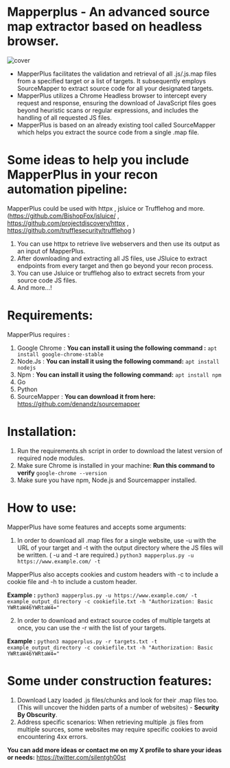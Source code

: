 # Mapperplus - An advanced source map extractor based on headless browser.

![cover](https://github.com/midoxnet/mapperplus/assets/27289397/b8fabf60-6737-4739-865e-663693ed6960)

- MapperPlus facilitates the validation and retrieval of all .js/.js.map files from a specified target or a list of targets. It subsequently employs SourceMapper to extract source code for all your designated targets.
- MapperPlus utilizes a Chrome Headless browser to intercept every request and response, ensuring the download of JavaScript files goes beyond heuristic scans or regular expressions, and includes the handling of all requested JS files.
- MapperPlus is based on an already existing tool called SourceMapper which helps you extract the source code from a single .map file.

# Some ideas to help you include MapperPlus in your recon automation pipeline:
MapperPlus could be used with httpx , jsluice or Trufflehog and more. 
(https://github.com/BishopFox/jsluice/ , https://github.com/projectdiscovery/httpx , https://github.com/trufflesecurity/trufflehog )
1. You can use httpx to retrieve live webservers and then use its output as an input of MapperPlus.
2. After downloading and extracting all JS files, use JSluice to extract endpoints from every target and then go beyond your recon process.
3. You can use Jsluice or trufflehog also to extract secrets from your source code JS files.
4. And more...!

   
# Requirements:

MapperPlus requires :
1. Google Chrome : **You can install it using the following command :** ```apt install google-chrome-stable```
2. Node.Js : **You can install it using the following command:** ```apt install nodejs``` 
3. Npm : **You can install it using the following command:** ```apt install npm```
4. Go
5. Python
6. SourceMapper : **You can download it from here:** https://github.com/denandz/sourcemapper 

# Installation:

1. Run the requirements.sh script in order to download the latest version of required node modules.
2. Make sure Chrome is installed in your machine: **Run this command to verify** ```google-chrome --version```
3. Make sure you have npm, Node.js and Sourcemapper installed.

# How to use: 

MapperPlus have some features and accepts some arguments: 
 1. In order to download all .map files for a single website, use -u with the URL of your target and -t with the output directory where the JS files will be written. ( -u and -t are required.)
    ``` python3 mapperplus.py -u https://www.example.com/ -t  ```
    
MapperPlus also accepts cookies and custom headers with -c to include a cookie file and -h to include a custom header.

**Example :** ```python3 mapperplus.py -u https://www.example.com/ -t example_output_directory -c cookiefile.txt -h "Authorization: Basic YWRtaW46YWRtaW4="```

 2. In order to download and extract source codes of multiple targets at once, you can use the -r with the list of your targets.

**Example :** ```python3 mapperplus.py -r targets.txt -t example_output_directory -c cookiefile.txt -h "Authorization: Basic YWRtaW46YWRtaW4="```

# Some under construction features:
1. Download Lazy loaded .js files/chunks and look for their .map files too. (This will uncover the hidden parts of a number of websites) - **Security By Obscurity**.
2. Address specific scenarios: When retrieving multiple .js files from multiple sources, some websites may require specific cookies to avoid encountering 4xx errors.


**You can add more ideas or contact me on my X profile to share your ideas or needs:** https://twitter.com/silentgh00st 


